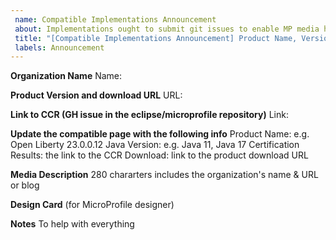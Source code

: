 ```yaml
---
 name: Compatible Implementations Announcement
 about: Implementations ought to submit git issues to enable MP media highlight compatibility with an MP release.
 title: "[Compatible Implementations Announcement] Product Name, Version "
 labels: Announcement
---
```


 **Organization Name**
 Name:
 
 **Product Version and download URL**
 URL:
 
 **Link to CCR (GH issue in the eclipse/microprofile repository)**
 Link:
 
**Update the compatible page with the following info**
Product Name: e.g. Open Liberty 23.0.0.12
Java Version: e.g. Java 11, Java 17
Certification Results: the link to the CCR
Download: link to the product download URL

 **Media Description**
 280 chararters includes the organization's name & URL or blog

 **Design Card**  (for MicroProfile designer)

 **Notes**
 To help with everything
